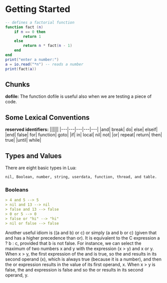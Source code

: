 # Getting Started #

```lua
-- defines a factorial function
function fact (n)
    if n == 0 then
        return 1
    else
        return n * fact(n - 1)
    end
end
print("enter a number:")
a = io.read("*n") -- reads a number
print(fact(a))
```

## Chunks ##

**dofile:** The function dofile is useful also when we are testing a piece of code.

## Some Lexical Conventions ##

**reserved identifiers:**
||||||
|---|---|---|---|---|
|and| break| do| else| elseif|
|end| false| for| function| goto|
|if| in| local| nil| not|
|or| repeat| return| then| true|
|until| while|

## Types and Values ##

There are eight basic types in Lua:

```markdown
nil, Boolean, number, string, userdata, function, thread, and table.
```

### Booleans ###

```markdown
> 4 and 5 --> 5
> nil and 13 --> nil
> false and 13 --> false
> 0 or 5 --> 0
> false or "hi" --> "hi"
> nil or false --> false
```

Another useful idiom is ((a and b) or c) or simply (a and b or c) (given that and has a higher precedence than or). It is equivalent to the C expression a ? b : c, provided that b is not false. For instance, we can select the maximum of two numbers x and y with the expression (x > y) and x or y. When x > y, the first expression of the and is true, so the and results in its second operand (x), which is always true (because it is a number), and then the or expression results in the value of its first operand, x. When x > y is false, the and expression is false and so the or results in its second operand, y.
